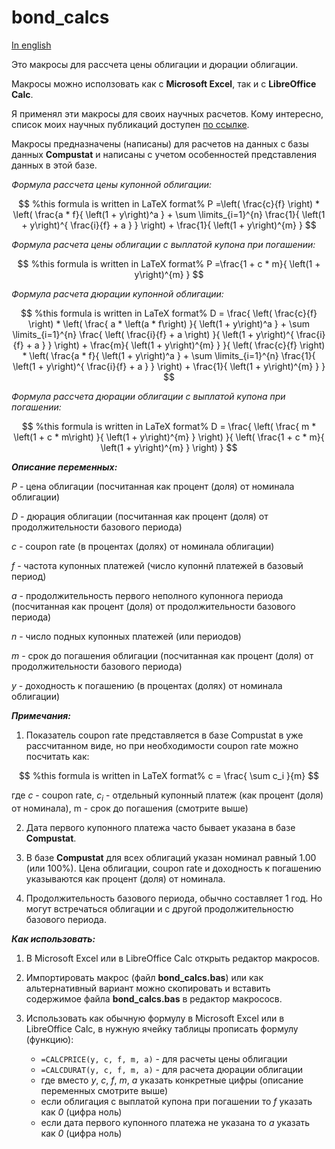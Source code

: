 # bond_calcs

[In english](README.md)

Это макросы для рассчета цены облигации и дюрации облигации.

Макросы можно исползовать как с **Microsoft Excel**, так и с **LibreOffice Calc**.

Я применял эти макросы для своих научных расчетов. Кому интересно, список моих научных публикаций доступен [по ссылке](https://bigiskander.github.io/my_science_papers.html).

Макросы предназначены (написаны) для расчетов на данных с базы данных **Compustat** и написаны с учетом особенностей представления данных в этой базе.

*Формула рассчета цены купонной облигации:*

$$  %this formula is written in LaTeX format%
P =\left( \frac{c}{f} \right) * \left( \frac{a * f}{ \left(1 + y\right)^a } + \sum \limits_{i=1}^{n} \frac{1}{ \left(1 + y\right)^{ \frac{i}{f} + a } } \right) + \frac{1}{ \left(1 + y\right)^{m} } 
$$

*Формула расчета цены облигации с выплатой купона при погашении:*

$$  %this formula is written in LaTeX format% 
P =\frac{1 + c * m}{ \left(1 + y\right)^{m} } 
$$

*Формула расчета дюрации купонной облигации:*

$$ %this formula is written in LaTeX format% 
D = \frac{
    \left( \frac{c}{f} \right) * \left( \frac{ a * \left(a * f\right) }{ \left(1 + y\right)^a } + \sum \limits_{i=1}^{n} \frac{ \left( \frac{i}{f} + a \right) }{ \left(1 + y\right)^{ \frac{i}{f} + a } } \right) + \frac{m}{ \left(1 + y\right)^{m} }
}{
    \left( \frac{c}{f} \right) * \left( \frac{a * f}{ \left(1 + y\right)^a } + \sum \limits_{i=1}^{n} \frac{1}{ \left(1 + y\right)^{ \frac{i}{f} + a } } \right) + \frac{1}{ \left(1 + y\right)^{m} }
}
$$

*Формула рассчета дюрации облигации с выплатой купона при погашении:*

$$ %this formula is written in LaTeX format% 
D = \frac{
    \left( \frac{ m * \left(1 + c * m\right) }{ \left(1 + y\right)^{m} } \right)
}{
    \left( \frac{1 + c * m}{ \left(1 + y\right)^{m} } \right)
}
$$

***Описание переменных:***

*P* - цена облигации (посчитанная как процент (доля) от номинала облигации)

*D* - дюрация облигации (посчитанная как процент (доля) от продолжительности базового периода)

*c* - coupon rate (в процентах (долях) от номинала облигации)

*f* - частота купонных платежей (число купоннй платежей в базовый период)

*a* - продолжительность первого неполного купоннога периода (посчитанная как процент (доля) от продолжительности базового периода)

*n* - число подных купонных платежей (или периодов)

*m* - срок до погашения облигации (посчитанная как процент (доля) от продолжительности базового периода)

*y* - доходность к погашению (в процентах (долях) от номинала облигации)

***Примечания:***

1) Показатель coupon rate представляется в базе Compustat в уже рассчитанном виде, но при необходимости coupon rate можно посчитать как:

$$ %this formula is written in LaTeX format%
c = \frac{ \sum c_i }{m}
$$

где *c* - coupon rate, $c_i$ - отдельный купонный платеж (как процент (доля) от номинала), m - срок до погашения (смотрите выше)

2) Дата первого купонного платежа часто бывает указана в базе **Compustat**.

3) В базе **Compustat** для всех облигаций указан номинал равный 1.00 (или 100%). Цена облигации, coupon rate и доходность к погашению указываются как процент (доля) от номинала.

4) Продолжительность базового периода, обычно составляет 1 год. Но могут встречаться облигации и с другой продолжительностю базового периода.

***Как использовать:***

1) В Microsoft Excel или в LibreOffice Calc открыть редактор макросов.

2) Импортировать макрос (файл **bond_calcs.bas**) или как альтернативный вариант можно скопировать и вставить содержимое файла **bond_calcs.bas** в редактор макрососв.

3) Использовать как обычную формулу в Microsoft Excel или в LibreOffice Calc, в нужную ячейку таблицы прописать формулу (функцию):

    - `=CALCPRICE(y, c, f, m, a)` - для расчеты цены облигации
    - `=CALCDURAT(y, c, f, m, a)` - для расчета дюрации облигации
    - где вместо *y*, *c*, *f*, *m*, *a* указать конкретные цифры (описание переменных смотрите выше)
    - если облигация с выплатой купона при погашении то *f* указать как *0* (цифра ноль)
    - если дата первого купонного платежа не указана то *a* указать как *0* (цифра ноль)
